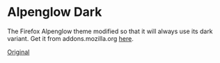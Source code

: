 # Alpenglow Dark

The Firefox Alpenglow theme modified so that it will always use its dark variant. Get it from addons.mozilla.org [here](https://addons.mozilla.org/en-US/firefox/addon/alpenglow-dark/).

[Original](https://hg.mozilla.org/mozilla-central/file/tip/browser/themes/addons/alpenglow/)
